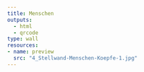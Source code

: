 ```yaml
---
title: Menschen
outputs:
  - html
  - qrcode
type: wall
resources:
- name: preview
  src: "4_Stellwand-Menschen-Koepfe-1.jpg"  
---
```

